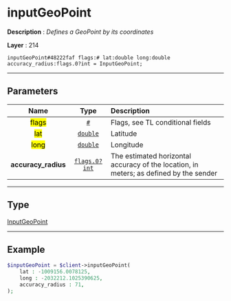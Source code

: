 # inputGeoPoint

**Description** : *Defines a GeoPoint by its coordinates*

**Layer** : 214

```tl
inputGeoPoint#48222faf flags:# lat:double long:double accuracy_radius:flags.0?int = InputGeoPoint;
```

---

## Parameters

| Name | Type | Description |
| :---: | :---: | :--- |
| <mark>flags</mark> | [`#`](type/#) | Flags, see TL conditional fields |
| <mark>lat</mark> | [`double`](type/double) | Latitude |
| <mark>long</mark> | [`double`](type/double) | Longitude |
| **accuracy_radius** | [`flags.0?int`](type/int) | The estimated horizontal accuracy of the location, in meters; as defined by the sender |

---

## Type

[InputGeoPoint](type/InputGeoPoint)

---

## Example

```php
$inputGeoPoint = $client->inputGeoPoint(
	lat : -1009156.0078125,
	long : -2032212.1025390625,
	accuracy_radius : 71,
);
```